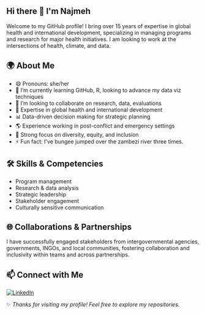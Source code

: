 ## Hi there 👋 I'm Najmeh

Welcome to my GitHub profile! I bring over 15 years of expertise in global health and international development, specializing in managing programs and research for major health initiatives. I am looking to work at the intersections of health, climate, and data. 

## 🌍 About Me
- 😄 Pronouns: she/her
- 🌱 I’m currently learning GitHub, R, looking to advance my data viz techniques
- 💞️ I’m looking to collaborate on research, data, evaluations
- 🏥 Expertise in global health and international development
- 📊 Data-driven decision making for strategic planning
- 🌎 Experience working in post-conflict and emergency settings
- 🤝 Strong focus on diversity, equity, and inclusion
- ⚡ Fun fact: I've bungee jumped over the zambezi river three times.

## 🛠️ Skills & Competencies
- Program management
- Research & data analysis
- Strategic leadership
- Stakeholder engagement
- Culturally sensitive communication

## 🌐 Collaborations & Partnerships
I have successfully engaged stakeholders from intergovernmental agencies, governments, INGOs, and local communities, fostering collaboration and inclusivity within teams and across partnerships.

## 📫 Connect with Me
[![LinkedIn](https://img.shields.io/badge/LinkedIn-0A66C2?style=for-the-badge&logo=linkedin&logoColor=white)](https://www.linkedin.com/in/najmeh) 

✨ *Thanks for visiting my profile! Feel free to explore my repositories.*
